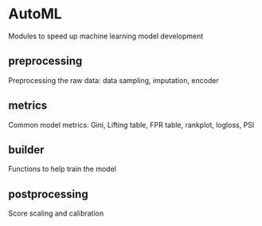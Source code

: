 # AutoML
Modules to speed up machine learning model development


## preprocessing
Preprocessing the raw data: data sampling, imputation, encoder
## metrics
Common model metrics: Gini, Lifting table, FPR table, rankplot, logloss, PSI
## builder
Functions to help train the model
## postprocessing
Score scaling and calibration
